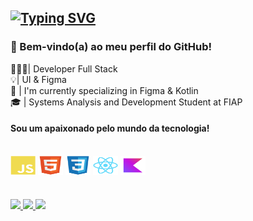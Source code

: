 ## [![Typing SVG](https://readme-typing-svg.herokuapp.com?font=Roboto&size=35&color=22FDBB&width=550&height=100&lines=Hello+Devs,+I'am+Marcio)](https://git.io/typing-svg)

### 👋 Bem-vindo(a) ao meu perfil do GitHub! <br/>

🧑🏻‍💻| Developer Full Stack <br/>
💡| UI & Figma <br/>
🧠 | I'm currently specializing in Figma & Kotlin <br />
🎓 | Systems Analysis and Development Student at FIAP

#### Sou um apaixonado pelo mundo da tecnologia!

<div style="display: inline_block"><br>
  <img align="center" alt="Marcio-Js" height="30" width="40" src="https://raw.githubusercontent.com/devicons/devicon/master/icons/javascript/javascript-plain.svg">
  <img align="center" alt="Marcio-html5" height="30" width="40" src="https://raw.githubusercontent.com/devicons/devicon/master/icons/html5/html5-original.svg">
  <img align="center" alt="Marcio-css3" height="30" width="40" src="https://raw.githubusercontent.com/devicons/devicon/master/icons/css3/css3-original.svg">
  <img align="center" alt="Marcio-React" height="30" width="40" src="https://raw.githubusercontent.com/devicons/devicon/master/icons/react/react-original.svg">
  <img align="center" alt="Marcio-Kotlin" height="30" width="40" src="https://raw.githubusercontent.com/devicons/devicon/master/icons/kotlin/kotlin-original.svg">
  
</div> 

# 

<div>
    <a href="https://www.linkedin.com/in/marciiosouza/" target="_blank">  <img src="https://img.shields.io/badge/LinkedIn-0077B5?style=for-the-badge&logo=linkedin&logoColor=white">
    <a href="https://instagram.com/marciiosouz/" target="_blank"> <img src="https://img.shields.io/badge/Instagram-E4405F?style=for-the-badge&logo=instagram&logoColor=white">
    <a href="https://www.behance.net/marciiosouza" target="_blank"> <img src="https://img.shields.io/badge/Behance-0054F7?style=for-the-badge&logo=behance&logoColor=white">    
</div>
